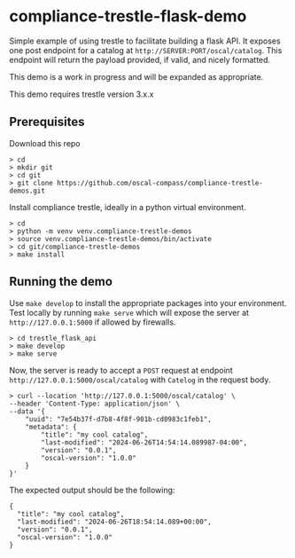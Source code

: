 # compliance-trestle-flask-demo

Simple example of using trestle to facilitate building a flask API. It exposes one post endpoint for a catalog at `http://SERVER:PORT/oscal/catalog`. This endpoint will return the payload provided, if valid, and nicely formatted.

This demo is a work in progress and will be expanded as appropriate.

This demo requires trestle version 3.x.x

## Prerequisites

Download this repo

```
> cd
> mkdir git
> cd git
> git clone https://github.com/oscal-compass/compliance-trestle-demos.git
```

Install compliance trestle, ideally in a python virtual environment.

```
> cd
> python -m venv venv.compliance-trestle-demos
> source venv.compliance-trestle-demos/bin/activate
> cd git/compliance-trestle-demos
> make install
```

## Running the demo

Use `make develop` to install the appropriate packages into your environment.\
Test locally by running `make serve` which will expose the server at `http://127.0.0.1:5000` if allowed by firewalls.

```
> cd trestle_flask_api
> make develop
> make serve
```

Now, the server is ready to accept a `POST` request at endpoint `http://127.0.0.1:5000/oscal/catalog` with `Catelog` in the request body.

```
> curl --location 'http://127.0.0.1:5000/oscal/catalog' \
--header 'Content-Type: application/json' \
--data '{
    "uuid": "7e54b37f-d7b8-4f8f-901b-cd0983c1feb1",
    "metadata": {
        "title": "my cool catalog",
        "last-modified": "2024-06-26T14:54:14.089987-04:00",
        "version": "0.0.1",
        "oscal-version": "1.0.0"
    }
}'
```

The expected output should be the following:

```
{
  "title": "my cool catalog",
  "last-modified": "2024-06-26T18:54:14.089+00:00",
  "version": "0.0.1",
  "oscal-version": "1.0.0"
}
```
